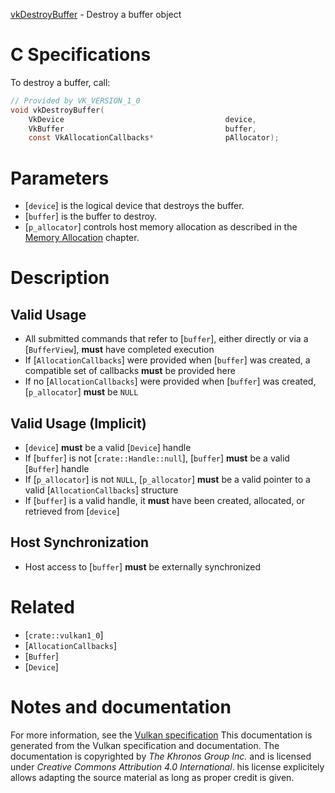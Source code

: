[vkDestroyBuffer](https://www.khronos.org/registry/vulkan/specs/1.3-extensions/man/html/vkDestroyBuffer.html) - Destroy a buffer object

# C Specifications
To destroy a buffer, call:
```c
// Provided by VK_VERSION_1_0
void vkDestroyBuffer(
    VkDevice                                    device,
    VkBuffer                                    buffer,
    const VkAllocationCallbacks*                pAllocator);
```

# Parameters
- [`device`] is the logical device that destroys the buffer.
- [`buffer`] is the buffer to destroy.
- [`p_allocator`] controls host memory allocation as described in the [Memory Allocation](https://www.khronos.org/registry/vulkan/specs/1.3-extensions/html/vkspec.html#memory-allocation) chapter.

# Description
## Valid Usage
-    All submitted commands that refer to [`buffer`], either directly or via a [`BufferView`],  **must**  have completed execution
-    If [`AllocationCallbacks`] were provided when [`buffer`] was created, a compatible set of callbacks  **must**  be provided here
-    If no [`AllocationCallbacks`] were provided when [`buffer`] was created, [`p_allocator`] **must**  be `NULL`

## Valid Usage (Implicit)
-  [`device`] **must**  be a valid [`Device`] handle
-    If [`buffer`] is not [`crate::Handle::null`], [`buffer`] **must**  be a valid [`Buffer`] handle
-    If [`p_allocator`] is not `NULL`, [`p_allocator`] **must**  be a valid pointer to a valid [`AllocationCallbacks`] structure
-    If [`buffer`] is a valid handle, it  **must**  have been created, allocated, or retrieved from [`device`]

## Host Synchronization
- Host access to [`buffer`] **must**  be externally synchronized

# Related
- [`crate::vulkan1_0`]
- [`AllocationCallbacks`]
- [`Buffer`]
- [`Device`]

# Notes and documentation
For more information, see the [Vulkan specification](https://www.khronos.org/registry/vulkan/specs/1.3-extensions/html/vkspec.html)
This documentation is generated from the Vulkan specification and documentation.
The documentation is copyrighted by *The Khronos Group Inc.* and is licensed under *Creative Commons Attribution 4.0 International*.
his license explicitely allows adapting the source material as long as proper credit is given.
        